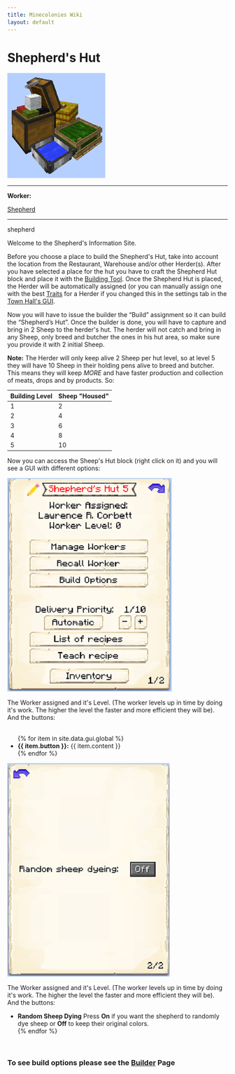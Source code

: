 ```yaml
---
title: Minecolonies Wiki
layout: default
---
```

# Shepherd's Hut

<div class="infobox box text-center">
    <img src="../../assets/images/buildings/Shepherd_Block.png" alt="Shepherd's Hut" />
    <hr />
    <div class="row section-text text-left">
        <div class="col">
        <p><strong>Worker:</strong></p>
        </div>
        <div class="col">
        <p><a href="../workers/shepherd">Shepherd</a></p>
        </div>
    </div>
    <hr />
    <recipe>shepherd</recipe>
</div>

Welcome to the Shepherd's Information Site.

Before you choose a place to build the Shepherd's Hut, take into account the location from the Restaurant, Warehouse and/or other Herder(s). After you have selected a place for the hut you have to craft the Shepherd Hut block and place it with the [Building Tool](../items/buildingtool). Once the Shepherd Hut is placed, the Herder will be automatically assigned (or you can manually assign one with the best [Traits](../systems/workerinfo) for a Herder if you changed this in the settings tab in the [Town Hall's GUI](../../source/buildings/townhall).

Now you will have to issue the builder the “Build” assignment so it can build the “Shepherd’s Hut”. Once the builder is done, you will have to capture and bring in 2 Sheep to the herder's hut. The herder will not catch and bring in any Sheep, only breed and butcher the ones in his hut area, so make sure you provide it with 2 initial Sheep.

**Note:** The Herder will only keep alive 2 Sheep per hut level, so at level 5 they will have 10 Sheep in their holding pens alive to breed and butcher. This means they will keep *MORE* and have faster production and collection of meats, drops and by products. So:


| Building Level | Sheep "Housed" |
| ----- | ----- |
| 1 | 2 |
| 2 | 4 |
| 3 | 6 |
| 4 | 8 |
| 5 | 10 |  

Now you can access the Sheep's Hut block (right click on it) and you will see a GUI with different options:  

<div class="row">
  <div class="col-sm-12 col-md">
    <img src="../../assets/images/gui/shepherd_gui.png" class="img-fluid mx-auto" alt="Herder GUI">
  </div>
  <div class="col-sm-12 col-md">
    <p>The Worker assigned and it's Level. (The worker levels up in time by doing it's work. The higher the level the faster and more efficient they will be). And the buttons:</p>
    <ul><br>
      {% for item in site.data.gui.global %}
        <li><strong>{{ item.button }}:</strong> {{ item.content }}</li>
      {% endfor %}
    </ul>
  </div>
</div>
<div class="row">
  <div class="col-sm-12 col-md">
    <img src="../../assets/images/gui/shepherd_gui2.png" class="img-fluid mx-auto" alt="Herder GUI">
  </div>
  <div class="col-sm-12 col-md">
    <p>The Worker assigned and it's Level. (The worker levels up in time by doing it's work. The higher the level the faster and more efficient they will be). And the buttons:</p>
    <ul>
        <li><strong>Random Sheep Dying</strong> Press <strong>On</strong> if you want the shepherd to randomly dye sheep or <strong>Off</strong> to keep their original colors.</li>
      {% endfor %}
    </ul>
  </div>
</div>  
  
  <br>
  
### **To see build options please see the [Builder](../../source/workers/builder) Page**  

